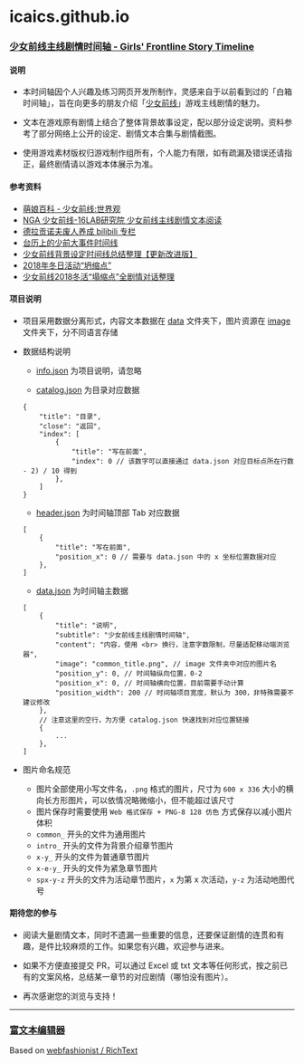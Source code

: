 # icaics.github.io

### [少女前线主线剧情时间轴 - Girls' Frontline Story Timeline](https://icaics.github.io/gf_timeline/)

#### 说明

- 本时间轴因个人兴趣及练习网页开发所制作，灵感来自于以前看到过的「白箱时间轴」，旨在向更多的朋友介绍「[少女前线](http://gf.ppgame.com/web/pc/index.html)」游戏主线剧情的魅力。

- 文本在游戏原有剧情上结合了整体背景故事设定，配以部分设定说明，资料参考了部分网络上公开的设定、剧情文本合集与剧情截图。

- 使用游戏素材版权归游戏制作组所有，个人能力有限，如有疏漏及错误还请指正，最终剧情请以游戏本体展示为准。

#### 参考资料

- [萌娘百科 - 少女前线:世界观](https://zh.moegirl.org/少女前线:世界观)
- [NGA 少女前线-16LAB研究院 少女前线主线剧情文本阅读](https://bbs.ngacn.cc/read.php?tid=12213204)
- [德拉贡诺夫废人养成 bilibili 专栏](https://space.bilibili.com/218683#/article)
- [台历上的少前大事件时间线](https://tieba.baidu.com/p/4926626022)
- [少女前线背景设定时间线总结整理【更新改进版】](https://tieba.baidu.com/p/4685237079)
- [2018年冬日活动“坍缩点”](https://weibo.com/ttarticle/p/show?id=2309404213543208629472)
- [少女前线2018冬活“塌缩点”全剧情对话整理](https://weibo.com/ttarticle/p/show?id=2309404205309404030707)

#### 项目说明

- 项目采用数据分离形式，内容文本数据在 [data](https://github.com/icaics/icaics.github.io/tree/master/gf_timeline/data) 文件夹下，图片资源在 [image](https://github.com/icaics/icaics.github.io/tree/master/gf_timeline/image) 文件夹下，分不同语言存储

- 数据结构说明

	- [info.json](https://github.com/icaics/icaics.github.io/blob/master/gf_timeline/data/ZH_CN/info.json) 为项目说明，请忽略
	
	- [catalog.json](https://github.com/icaics/icaics.github.io/blob/master/gf_timeline/data/ZH_CN/catalog.json) 为目录对应数据
	
	```
	{
		"title": "目录",
		"close": "返回",
		"index": [
			{
				"title": "写在前面",
				"index": 0 // 该数字可以直接通过 data.json 对应目标点所在行数 - 2) / 10 得到
			},
		]
	}
	```
	
	- [header.json](https://github.com/icaics/icaics.github.io/blob/master/gf_timeline/data/ZH_CN/header.json) 为时间轴顶部 Tab 对应数据
	
	```
	[
		{
			"title": "写在前面",
			"position_x": 0 // 需要与 data.json 中的 x 坐标位置数据对应
		},
	]
	```

	- [data.json](https://github.com/icaics/icaics.github.io/blob/master/gf_timeline/data/ZH_CN/data.json) 为时间轴主数据
	
	```
	[
		{
			"title": "说明",
			"subtitle": "少女前线主线剧情时间轴",
			"content": "内容，使用 <br> 换行，注意字数限制，尽量适配移动端浏览器",
			"image": "common_title.png", // image 文件夹中对应的图片名
			"position_y": 0, // 时间轴纵向位置，0-2
			"position_x": 0, // 时间轴横向位置，目前需要手动计算
			"position_width": 200 // 时间轴项目宽度，默认为 300，非特殊需要不建议修改
		},
		// 注意这里的空行，为方便 catalog.json 快速找到对应位置链接
		{
			...
		},
	]
	```

- 图片命名规范
	
	- 图片全部使用小写文件名，`.png` 格式的图片，尺寸为 `600 x 336` 大小的横向长方形图片，可以依情况略微缩小，但不能超过该尺寸
	- 图片保存时需要使用 `Web 格式保存 + PNG-8 128 仿色` 方式保存以减小图片体积 
	- `common_` 开头的文件为通用图片
	- `intro_` 开头的文件为背景介绍章节图片
	- `x-y_` 开头的文件为普通章节图片
	- `x-e-y_` 开头的文件为紧急章节图片
	- `spx-y-z` 开头的文件为活动章节图片，`x` 为第 x 次活动，`y-z` 为活动地图代号

#### 期待您的参与

- 阅读大量剧情文本，同时不遗漏一些重要的信息，还要保证剧情的连贯和有趣，是件比较麻烦的工作。如果您有兴趣，欢迎参与进来。

- 如果不方便直接提交 PR，可以通过 Excel 或 txt 文本等任何形式，按之前已有的文案风格，总结某一章节的对应剧情（哪怕没有图片）。

- 再次感谢您的浏览与支持！

---

### [富文本编辑器](https://icaics.github.io/richtext/)

Based on [webfashionist / RichText](https://github.com/webfashionist/RichText)
